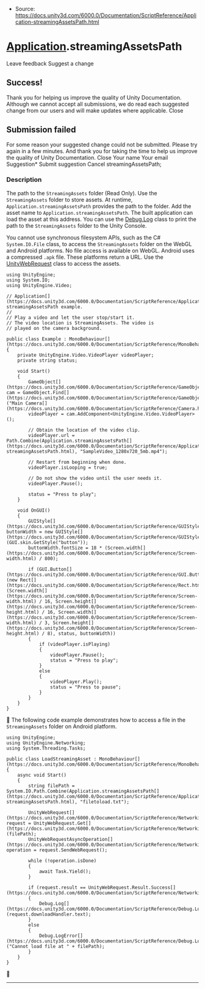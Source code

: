 * Source: https://docs.unity3d.com/6000.0/Documentation/ScriptReference/Application-streamingAssetsPath.html

#  [Application](https://docs.unity3d.com/6000.0/Documentation/ScriptReference/Application.html).streamingAssetsPath
Leave feedback
Suggest a change
## Success!
Thank you for helping us improve the quality of Unity Documentation. Although we cannot accept all submissions, we do read each suggested change from our users and will make updates where applicable.
Close
## Submission failed
For some reason your suggested change could not be submitted. Please <a>try again</a> in a few minutes. And thank you for taking the time to help us improve the quality of Unity Documentation.
Close
Your name Your email Suggestion* Submit suggestion
Cancel
streamingAssetsPath; 
### Description
The path to the `StreamingAssets` folder (Read Only).
Use the `StreamingAssets` folder to store assets. At runtime, `Application.streamingAssetsPath` provides the path to the folder. Add the asset name to `Application.streamingAssetsPath`. The built application can load the asset at this address. You can use the [Debug.Log](https://docs.unity3d.com/6000.0/Documentation/ScriptReference/Debug.Log.html) class to print the path to the `StreamingAssets` folder to the Unity Console.  
  
You cannot use synchronous filesystem APIs, such as the C# `System.IO.File` class, to access the `StreamingAssets` folder on the WebGL and Android platforms. No file access is available on WebGL. Android uses a compressed `.apk` file. These platforms return a URL. Use the [UnityWebRequest](https://docs.unity3d.com/6000.0/Documentation/ScriptReference/Networking.UnityWebRequest.html) class to access the assets.
```
using UnityEngine;
using System.IO;
using UnityEngine.Video;  
  
// Application[](https://docs.unity3d.com/6000.0/Documentation/ScriptReference/Application.html)-streamingAssetsPath example.
//
// Play a video and let the user stop/start it.
// The video location is StreamingAssets. The video is
// played on the camera background.  
  
public class Example : MonoBehaviour[](https://docs.unity3d.com/6000.0/Documentation/ScriptReference/MonoBehaviour.html)
{
    private UnityEngine.Video.VideoPlayer videoPlayer;
    private string status;  
  
    void Start()
    {
        GameObject[](https://docs.unity3d.com/6000.0/Documentation/ScriptReference/GameObject.html) cam = GameObject.Find[](https://docs.unity3d.com/6000.0/Documentation/ScriptReference/GameObject.Find.html)("Main Camera[](https://docs.unity3d.com/6000.0/Documentation/ScriptReference/Camera.html)");
        videoPlayer = cam.AddComponent<UnityEngine.Video.VideoPlayer>();  
  
        // Obtain the location of the video clip.
        videoPlayer.url = Path.Combine(Application.streamingAssetsPath[](https://docs.unity3d.com/6000.0/Documentation/ScriptReference/Application-streamingAssetsPath.html), "SampleVideo_1280x720_5mb.mp4");  
  
        // Restart from beginning when done.
        videoPlayer.isLooping = true;  
  
        // Do not show the video until the user needs it.
        videoPlayer.Pause();  
  
        status = "Press to play";
    }  
  
    void OnGUI()
    {
        GUIStyle[](https://docs.unity3d.com/6000.0/Documentation/ScriptReference/GUIStyle.html) buttonWidth = new GUIStyle[](https://docs.unity3d.com/6000.0/Documentation/ScriptReference/GUIStyle.html)(GUI.skin.GetStyle("button"));
        buttonWidth.fontSize = 18 * (Screen.width[](https://docs.unity3d.com/6000.0/Documentation/ScriptReference/Screen-width.html) / 800);  
  
        if (GUI.Button[](https://docs.unity3d.com/6000.0/Documentation/ScriptReference/GUI.Button.html)(new Rect[](https://docs.unity3d.com/6000.0/Documentation/ScriptReference/Rect.html)(Screen.width[](https://docs.unity3d.com/6000.0/Documentation/ScriptReference/Screen-width.html) / 16, Screen.height[](https://docs.unity3d.com/6000.0/Documentation/ScriptReference/Screen-height.html) / 16, Screen.width[](https://docs.unity3d.com/6000.0/Documentation/ScriptReference/Screen-width.html) / 3, Screen.height[](https://docs.unity3d.com/6000.0/Documentation/ScriptReference/Screen-height.html) / 8), status, buttonWidth))
        {
            if (videoPlayer.isPlaying)
            {
                videoPlayer.Pause();
                status = "Press to play";
            }
            else
            {
                videoPlayer.Play();
                status = "Press to pause";
            }
        }
    }
}

```

The following code example demonstrates how to access a file in the `StreamingAssets` folder on Android platform.
```
using UnityEngine;
using UnityEngine.Networking;
using System.Threading.Tasks;  
  
public class LoadStreamingAsset : MonoBehaviour[](https://docs.unity3d.com/6000.0/Documentation/ScriptReference/MonoBehaviour.html)
{
    async void Start()
    {
        string filePath = System.IO.Path.Combine(Application.streamingAssetsPath[](https://docs.unity3d.com/6000.0/Documentation/ScriptReference/Application-streamingAssetsPath.html), "filetoload.txt");  
  
        UnityWebRequest[](https://docs.unity3d.com/6000.0/Documentation/ScriptReference/Networking.UnityWebRequest.html) request = UnityWebRequest.Get[](https://docs.unity3d.com/6000.0/Documentation/ScriptReference/Networking.UnityWebRequest.Get.html)(filePath);
        UnityWebRequestAsyncOperation[](https://docs.unity3d.com/6000.0/Documentation/ScriptReference/Networking.UnityWebRequestAsyncOperation.html) operation = request.SendWebRequest();  
  
        while (!operation.isDone)
        {
            await Task.Yield();
        }  
  
        if (request.result == UnityWebRequest.Result.Success[](https://docs.unity3d.com/6000.0/Documentation/ScriptReference/Networking.UnityWebRequest.Result.Success.html))
        {
            Debug.Log[](https://docs.unity3d.com/6000.0/Documentation/ScriptReference/Debug.Log.html)(request.downloadHandler.text);
        }
        else
        {
            Debug.LogError[](https://docs.unity3d.com/6000.0/Documentation/ScriptReference/Debug.LogError.html)("Cannot load file at " + filePath);
        }
    }
}

```

* * *
